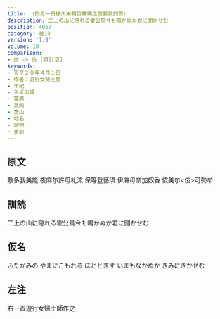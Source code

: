 ```yaml
---
title: （四月一日掾久米朝臣廣縄之舘宴歌四首）
description: 二上の山に隠れる霍公鳥今も鳴かぬか君に聞かせむ
position: 4067
category: 巻18
version: '1.0'
volume: 18
comparison:
- 妓 -> 伎 [類][京]
keywords:
- 天平２０年４月１日
- 作者：遊行女婦土師
- 年紀
- 久米広縄
- 宴席
- 高岡
- 富山
- 地名
- 動物
- 季節
---
```


## 原文

敷多我美能 夜麻尓許母礼流 保等登藝須 伊麻母奈加奴香 伎美尓<伎>可勢牟

## 訓読

二上の山に隠れる霍公鳥今も鳴かぬか君に聞かせむ

## 仮名

ふたがみの やまにこもれる ほととぎす いまもなかぬか きみにきかせむ

## 左注

右一首遊行女婦土師作之
